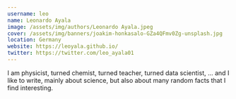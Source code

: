 ```yaml
---
username: leo
name: Leonardo Ayala
image: /assets/img/authors/Leonardo Ayala.jpeg
cover: /assets/img/banners/joakim-honkasalo-GZa4QFmv0Zg-unsplash.jpg
location: Germany
website: https://leoyala.github.io/
twitter: https://twitter.com/leo_ayala01
---
```

I am physicist, turned chemist, turned teacher, turned data scientist, ... and I like to write, mainly about science, but also about many random facts that I find interesting.
